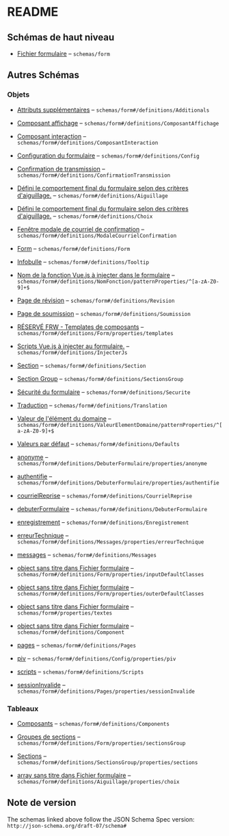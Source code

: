 # README

## Schémas de haut niveau

*   [Fichier formulaire](./frw-form.md "Fichier config *") – `schemas/form`

## Autres Schémas

### Objets

*   [Attributs supplémentaires](./frw-form-definitions-attributs-supplémentaires.md) – `schemas/form#/definitions/Additionals`

*   [Composant affichage](./frw-form-definitions-composant-affichage.md "Composant pour l'affichage") – `schemas/form#/definitions/ComposantAffichage`

*   [Composant interaction](./frw-form-definitions-composant-interaction.md "Composant pour l'intéraction") – `schemas/form#/definitions/ComposantInteraction`

*   [Configuration du formulaire](./frw-form-definitions-configuration-du-formulaire.md) – `schemas/form#/definitions/Config`

*   [Confirmation de transmission](./frw-form-definitions-confirmation-de-transmission.md) – `schemas/form#/definitions/ConfirmationTransmission`

*   [Défini le comportement final du formulaire selon des critères d'aiguillage.](./frw-form-definitions-défini-le-comportement-final-du-formulaire-selon-des-critères-daiguillage.md) – `schemas/form#/definitions/Aiguillage`

*   [Défini le comportement final du formulaire selon des critères d'aiguillage.](./frw-form-definitions-défini-le-comportement-final-du-formulaire-selon-des-critères-daiguillage-1.md) – `schemas/form#/definitions/Choix`

*   [Fenêtre modale de courriel de confirmation](./frw-form-definitions-fenêtre-modale-de-courriel-de-confirmation.md) – `schemas/form#/definitions/ModaleCourrielConfirmation`

*   [Form](./frw-form-definitions-form.md) – `schemas/form#/definitions/Form`

*   [Infobulle](./frw-form-definitions-infobulle.md) – `schemas/form#/definitions/Tooltip`

*   [Nom de la fonction Vue.js à injecter dans le formulaire](./frw-form-definitions-nomfonction-patternproperties-nom-de-la-fonction-vuejs-à-injecter-dans-le-formulaire.md) – `schemas/form#/definitions/NomFonction/patternProperties/^[a-zA-Z0-9]+$`

*   [Page de révision](./frw-form-definitions-page-de-révision.md) – `schemas/form#/definitions/Revision`

*   [Page de soumission](./frw-form-definitions-page-de-soumission.md) – `schemas/form#/definitions/Soumission`

*   [RÉSERVÉ FRW - Templates de composants](./frw-form-definitions-form-properties-réservé-frw---templates-de-composants.md) – `schemas/form#/definitions/Form/properties/templates`

*   [Scripts Vue.js à injecter au formulaire.](./frw-form-definitions-scripts-vuejs-à-injecter-au-formulaire.md) – `schemas/form#/definitions/InjecterJs`

*   [Section](./frw-form-definitions-section.md) – `schemas/form#/definitions/Section`

*   [Section Group](./frw-form-definitions-section-group.md) – `schemas/form#/definitions/SectionsGroup`

*   [Sécurité du formulaire](./frw-form-definitions-sécurité-du-formulaire.md) – `schemas/form#/definitions/Securite`

*   [Traduction](./frw-form-definitions-traduction.md "Textes multilingue (fr et en supportés seulement)") – `schemas/form#/definitions/Translation`

*   [Valeur de l'élément du domaine](./frw-form-definitions-valeurelementdomaine-patternproperties-valeur-de-lélément-du-domaine.md) – `schemas/form#/definitions/ValeurElementDomaine/patternProperties/^[a-zA-Z0-9]+$`

*   [Valeurs par défaut](./frw-form-definitions-valeurs-par-défaut.md) – `schemas/form#/definitions/Defaults`

*   [anonyme](./frw-form-definitions-debuterformulaire-properties-anonyme.md "Paramètres de la page permettant de débuter un formulaire anonyme") – `schemas/form#/definitions/DebuterFormulaire/properties/anonyme`

*   [authentifie](./frw-form-definitions-debuterformulaire-properties-authentifie.md "Paramètres de la page permettant de débuter un formulaire authentifié") – `schemas/form#/definitions/DebuterFormulaire/properties/authentifie`

*   [courrielReprise](./frw-form-definitions-courrielreprise.md "Paramètres associés au courriel de reprise") – `schemas/form#/definitions/CourrielReprise`

*   [debuterFormulaire](./frw-form-definitions-debuterformulaire.md "Paramètres de la page permettant de débuter un formulaire") – `schemas/form#/definitions/DebuterFormulaire`

*   [enregistrement](./frw-form-definitions-enregistrement.md "Paramètres associés à l'enregistrement d'un formulaire") – `schemas/form#/definitions/Enregistrement`

*   [erreurTechnique](./frw-form-definitions-messages-properties-erreurtechnique.md "Paramètres du message d'erreur technique") – `schemas/form#/definitions/Messages/properties/erreurTechnique`

*   [messages](./frw-form-definitions-messages.md "Paramètres associés aux différents messages") – `schemas/form#/definitions/Messages`

*   [object sans titre dans Fichier formulaire](./frw-form-definitions-form-properties-inputdefaultclasses.md) – `schemas/form#/definitions/Form/properties/inputDefaultClasses`

*   [object sans titre dans Fichier formulaire](./frw-form-definitions-form-properties-outerdefaultclasses.md) – `schemas/form#/definitions/Form/properties/outerDefaultClasses`

*   [object sans titre dans Fichier formulaire](./frw-form-properties-textes.md) – `schemas/form#/properties/textes`

*   [object sans titre dans Fichier formulaire](./frw-form-definitions-component.md) – `schemas/form#/definitions/Component`

*   [pages](./frw-form-definitions-pages.md "Paramètres associés à différentes pages") – `schemas/form#/definitions/Pages`

*   [piv](./frw-form-definitions-configuration-du-formulaire-properties-piv.md "Paramètres associés au PIV") – `schemas/form#/definitions/Config/properties/piv`

*   [scripts](./frw-form-definitions-scripts.md "(Avancé) Paramètres d'injection de javascript") – `schemas/form#/definitions/Scripts`

*   [sessionInvalide](./frw-form-definitions-pages-properties-sessioninvalide.md "Paramètres associés à la page de session invalide") – `schemas/form#/definitions/Pages/properties/sessionInvalide`

### Tableaux

*   [Composants](./frw-form-definitions-composants.md) – `schemas/form#/definitions/Components`

*   [Groupes de sections](./frw-form-definitions-form-properties-groupes-de-sections.md) – `schemas/form#/definitions/Form/properties/sectionsGroup`

*   [Sections](./frw-form-definitions-section-group-properties-sections.md) – `schemas/form#/definitions/SectionsGroup/properties/sections`

*   [array sans titre dans Fichier formulaire](./frw-form-definitions-défini-le-comportement-final-du-formulaire-selon-des-critères-daiguillage-properties-choix.md "Liste de choix pour l'aiguillage") – `schemas/form#/definitions/Aiguillage/properties/choix`

## Note de version

The schemas linked above follow the JSON Schema Spec version: `http://json-schema.org/draft-07/schema#`
